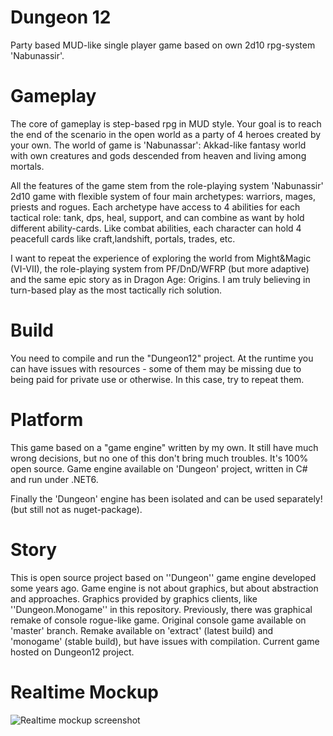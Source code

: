 # Dungeon 12
Party based MUD-like single player game based on own 2d10 rpg-system 'Nabunassir'.

# Gameplay
The core of gameplay is step-based rpg in MUD style. Your goal is to reach the end of the scenario in the open world as a party of 4 heroes created by your own.
The world of game is 'Nabunassar': Akkad-like fantasy world with own creatures and gods descended from heaven and living among mortals.

All the features of the game stem from the role-playing system 'Nabunassir' 2d10 game with flexible system of four main archetypes: warriors, mages, priests and rogues.
Each archetype have access to 4 abilities for each tactical role: tank, dps, heal, support, and can combine as want by hold different ability-cards. Like combat abilities, each character can hold 4 peacefull cards like craft,landshift, portals, trades, etc.

I want to repeat the experience of exploring the world from Might&Magic (VI-VII), the role-playing system from PF/DnD/WFRP (but more adaptive) and the same epic story as in Dragon Age: Origins. I am truly believing in turn-based play as the most tactically rich solution.

# Build 
You need to compile and run the "Dungeon12" project.
At the runtime you can have issues with resources - some of them may be missing due to being paid for private use or otherwise. In this case, try to repeat them.

# Platform
This game based on a "game engine" written by my own. It still have much wrong decisions, but no one of this don't bring much troubles. It's 100% open source. 
Game engine available on 'Dungeon' project, written in C# and run under .NET6. 

Finally the 'Dungeon' engine has been isolated and can be used separately! (but still not as nuget-package).

# Story
This is open source project based on ''Dungeon'' game engine developed some years ago. Game engine is not about graphics, but about abstraction and approaches.
Graphics provided by graphics clients, like ''Dungeon.Monogame'' in this repository. Previously, there was graphical remake of console rogue-like game.
Original console game available on 'master' branch. Remake available on 'extract' (latest build) and 'monogame' (stable build), but have issues with compilation.
Current game hosted on Dungeon12 project.

# Realtime Mockup
![Realtime mockup screenshot](/Misc/mud.PNG?raw=true "Realtime mockup screenshot")